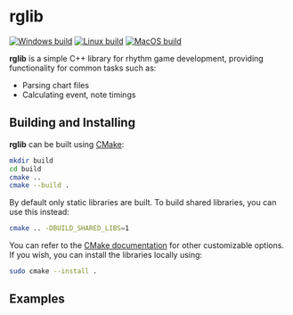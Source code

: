 # rglib

[![Windows build](https://github.com/vsieplus/rglib/actions/workflows/cmake-windows-release.yml/badge.svg)](https://github.com/vsieplus/rglib/actions/workflows/cmake-windows-release.yml)
[![Linux build](https://github.com/vsieplus/rglib/actions/workflows/cmake-linux-release.yml/badge.svg)](https://github.com/vsieplus/rglib/actions/workflows/cmake-linux-release.yml)
[![MacOS build](https://github.com/vsieplus/rglib/actions/workflows/cmake-macos-release.yml/badge.svg)](https://github.com/vsieplus/rglib/actions/workflows/cmake-macos-release.yml)

**rglib** is a simple C++ library for rhythm game development, providing functionality for common tasks such as:

* Parsing chart files
* Calculating event, note timings

## Building and Installing

**rglib** can be built using [CMake](https://cmake.org/):

```bash
mkdir build
cd build
cmake ..
cmake --build .
```

By default only static libraries are built. To build shared libraries, you can use this instead:

```bash
cmake .. -DBUILD_SHARED_LIBS=1
```

You can refer to the [CMake documentation](https://cmake.org/cmake/help/latest/manual/cmake.1.html) for other customizable options. If you wish, you can install the libraries locally using:

```bash
sudo cmake --install .
```

## Examples

```cpp

```

